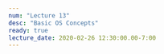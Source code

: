 ```yaml
---
num: "Lecture 13"
desc: "Basic OS Concepts"
ready: true
lecture_date: 2020-02-26 12:30:00.00-7:00
---
```

